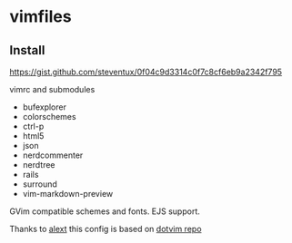 # vimfiles

## Install

https://gist.github.com/steventux/0f04c9d3314c0f7c8cf6eb9a2342f795

vimrc and submodules

- bufexplorer
- colorschemes
- ctrl-p
- html5
- json
- nerdcommenter
- nerdtree
- rails
- surround
- vim-markdown-preview

GVim compatible schemes and fonts.
EJS support.

Thanks to [alext](https://github.com/alext) this config is based on [dotvim repo](https://github.com/alext/dotvim)
